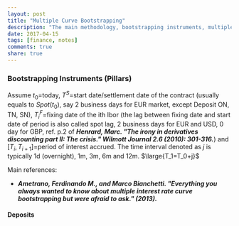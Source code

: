 ```yaml
---
layout: post
title: "Multiple Curve Bootstrapping"
description: "The main methodology, bootstrapping instruments, multiple bootstrapping curve and interpolation scheme are listed here. The examples implemented by QuantLib C++ are also shown at the end."
date: 2017-04-15
tags: [finance, notes]
comments: true
share: true
---
```


### Bootstrapping Instruments (Pillars)

Assume $t_0$=today, $T^S$=start date/settlement date of the contract (usually equals to $Spot(t_0)$, say 2 business days for EUR market, except Deposit ON, TN, SN), $T_i^F$=fixing date of the ith Ibor (the lag between fixing date and start date of period is also called spot lag, 2 business days for EUR and USD, 0 day for GBP, ref. p.2 of ***Henrard, Marc. "The irony in derivatives discounting part II: The crisis." Wilmott Journal 2.6 (2010): 301-316.***) and [$T_i,T_{i+1}$]=period of interest accrued. The time interval denoted as $j$ is typically 1d (overnight), 1m, 3m, 6m and 12m. $\large{T_1=T_0+j}$

Main references:

* ***Ametrano, Ferdinando M., and Marco Bianchetti. "Everything you always wanted to know about multiple interest rate curve bootstrapping but were afraid to ask." (2013).***

#### Deposits



